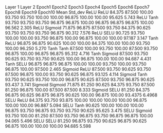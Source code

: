 Layer 1	Layer 2	Epoch1  Epoch2 	Epoch3 	Epoch4 	Epoch5 	Epoch6	Epoch7	Epoch8 	Epoch9	Epoch10      Mean 	Std_dev
ReLU	ReLU	84.375	87.500	100.00	93.750	93.750	100.00	100.00	96.875	100.00	100.00	     95.625	5.743
ReLU	Tanh	93.750	93.750	93.750	96.875	96.875	100.00	96.875	96.875	96.875	100.00	     96.562	2.305
ReLU	Sigmoid	71.875	96.875	87.500	93.750	84.375	90.625	93.750	93.750	93.750	96.875	     90.312	7.576
ReLU	SELU	90.725	93.750	100.00	100.00	93.750	96.875	100.00	96.875	100.00	100.00	     97.187	3.147
Tanh	ReLU	96.875	96.875	90.625	100.00	100.00	84.375	100.00	100.00	93.750	100.00	     96.250	5.270
Tanh	Tanh	87.500	100.00	93.750	100.00	87.500	93.750	96.875	100.00	96.875	96.875         95.312	4.716
Tanh	Sigmoid	87.500	93.750	90.625	93.750	93.750	90.625	100.00	96.875	100.00	100.00	     94.687	4.431
Tanh	SELU	96.875	96.875	96.875	100.00	100.00	93.750	100.00	93.750	96.875	100.00	     97.500	2.465
Sigmoid	ReLU	87.500	93.750	90.625	93.750	87.500	96.875	100.00	93.750	90.625	96.875	     93.125	4.114
Sigmoid	Tanh	93.750	90.625	93.750	100.00	96.875	90.625	87.500	93.750	96.875	90.625	     93.437	3.741
Sigmoid	Sigmoid	71.875	81.250	90.625	84.375	93.750	87.500	81.250	96.875	100.00	87.500	     87.500	8.333
Sigmoid	SELU	81.250	84.375	96.875	90.625	96.875	96.875	90.625	100.00	96.875	100.00	     93.4375	6.4968
SELU 	ReLU	84.375	93.750	93.875	100.00	100.00	100.00	100.00	96.875	100.00	100.00	     96.887	5.094
SELU	Tanh	90.625	100.00	100.00	100.00	96.875	93.750	96.875	93.750	93.750	90.625	     95.625	3.475
SELU	Sigmoid	93.750	100.00	81.250	87.500	93.750	96.875	93.750	96.875	96.875	100.00	     94.065	5.496
SELU	SELU	81.250	96.875	93.750	90.625	96.875	90.625	96.875	100.00	100.00	100.00	     94.685	5.598
													
													
													
													
													
